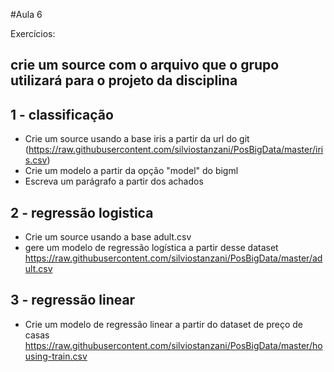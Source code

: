 #Aula 6

Exercícios:

## crie um source com o arquivo que o grupo utilizará para o projeto da disciplina

## 1 - classificação
* Crie um source usando a base iris a partir da url do git (https://raw.githubusercontent.com/silviostanzani/PosBigData/master/iris.csv)
* Crie um modelo a partir da opção "model" do bigml
* Escreva um parágrafo a partir dos achados

## 2 - regressão logistica
* Crie um source usando a base adult.csv
* gere um modelo de regressão logística a partir desse dataset
https://raw.githubusercontent.com/silviostanzani/PosBigData/master/adult.csv

## 3 - regressão linear
* Crie um modelo de regressão linear a partir do dataset de preço de casas 
https://raw.githubusercontent.com/silviostanzani/PosBigData/master/housing-train.csv
